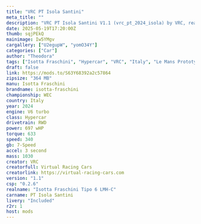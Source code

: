 ```yaml
---
title: "VRC PT Isola Santini"
meta_title: ""
description: "VRC PT Isola Santini V1.1 (vrc_pt_2024_isola) by VRC, ready to race!"
date: 2025-05-19T17:20:00Z
thumb: sqjPEkQ
mainimage: Iw5YMgv
cargallery: ["U2egupW", "yomO34Y"]
categories: ["Car"]
author: "Theodora"
tags: ["Isotta Fraschini", "Hypercar", "VRC", "Italy", "Le Mans Prototype", "LMH"]
draft: false
link: https://mods.to/S63Y68392a2c57864
zipsize: "364 MB"
manu: Isotta Fraschini
brandname: isotta-fraschini
championship: WEC
country: Italy
year: 2024
engine: V6 turbo
class: Hypercar
drivetrain: RWD
power: 697 wHP
torque: 633
speed: 340
gb: 7-Speed
accel: 3 second
mass: 1030
creator: VRC
creatorfull: Virtual Racing Cars
creatorlink: https://virtual-racing-cars.com
version: "1.1"
csp: "0.2.6"
realname: "Isotta Fraschini Tipo 6 LMH-C"
carname: PT Isola Santini
livery: "Included"
r2r: 1
host: mods
---
```

